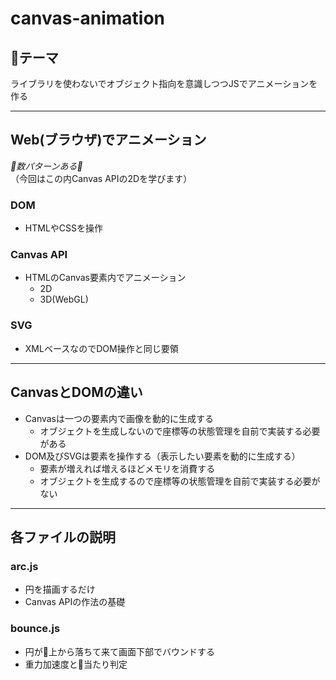 # canvas-animation
## テーマ
ライブラリを使わないでオブジェクト指向を意識しつつJSでアニメーションを作る

---

## Web(ブラウザ)でアニメーション

*数パターンある*  
（今回はこの内Canvas APIの2Dを学びます）

### DOM
* HTMLやCSSを操作

### Canvas API
* HTMLのCanvas要素内でアニメーション  
    * 2D
    * 3D(WebGL)

### SVG
* XMLベースなのでDOM操作と同じ要領

---

## CanvasとDOMの違い
* Canvasは一つの要素内で画像を動的に生成する
    * オブジェクトを生成しないので座標等の状態管理を自前で実装する必要がある
* DOM及びSVGは要素を操作する（表示したい要素を動的に生成する）
    * 要素が増えれば増えるほどメモリを消費する
    * オブジェクトを生成するので座標等の状態管理を自前で実装する必要がない

---

## 各ファイルの説明

### arc.js
* 円を描画するだけ
* Canvas APIの作法の基礎

### bounce.js
* 円が上から落ちて来て画面下部でバウンドする
* 重力加速度と当たり判定
